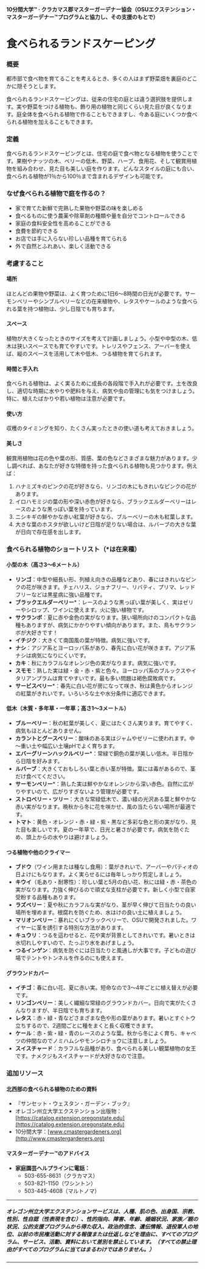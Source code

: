 #### 10分間大学™ · クラカマス郡マスターガーデナー協会（OSUエクステンション・マスターガーデナー™プログラムと協力し、その支援のもとで）

# 食べられるランドスケーピング

### 概要

都市部で食べ物を育てることを考えるとき、多くの人はまず野菜畑を裏庭のどこかに隠そうとします。

食べられるランドスケーピングは、従来の住宅の庭とは違う選択肢を提供します。実や野菜をつける植物も、飾り用の植物と同じくらい見た目が良くなります。庭全体を食べられる植物で作ることもできますし、今ある庭にいくつか食べられる植物を加えることもできます。

### 定義

食べられるランドスケーピングとは、住宅の庭で食べ物となる植物を使うことです。果樹やナッツの木、ベリーの低木、野菜、ハーブ、食用花、そして観賞用植物を組み合わせ、見た目も美しい庭を作ります。どんなスタイルの庭にも合い、食べられる植物が1％から100％まで含まれるデザインも可能です。

### なぜ食べられる植物で庭を作るの？

- 家で育てた新鮮で完熟した果物や野菜の味を楽しめる
- 食べるものに使う農薬や除草剤の種類や量を自分でコントロールできる
- 家庭の食料安全性を高めることができる
- 食費を節約できる
- お店では手に入らない珍しい品種を育てられる
- 外で自然とふれあい、楽しく活動できる

### 考慮すること

#### 場所

ほとんどの果物や野菜は、よく育つために1日6～8時間の日光が必要です。サーモンベリーやシンブルベリーなどの在来植物や、レタスやケールのような食べられる葉を持つ植物は、少し日陰でも育ちます。

#### スペース

植物が大きくなったときのサイズを考えて計画しましょう。小型や中型の木、低木は狭いスペースでも育てやすいです。トレリスやフェンス、アーバーを使えば、縦のスペースを活用して木や低木、つる植物を育てられます。

#### 時間と手入れ

食べられる植物は、よく実るために成長の各段階で手入れが必要です。土を改良し、適切な時期に水やりや肥料を与え、病気や虫の管理にも気をつけましょう。特に、植えたばかりや若い植物は注意が必要です。

#### 使い方

収穫のタイミングを知り、たくさん実ったときの使い道も考えておきましょう。

#### 美しさ

観賞用植物は花の色や葉の形、質感、葉の色などさまざまな魅力があります。少し調べれば、あなたが好きな特徴を持った食べられる植物も見つかります。例えば：

1. ハナミズキのピンクの花が好きなら、リンゴの木にもきれいなピンクの花があります。
2. イロハモミジの葉の形や深い赤色が好きなら、ブラックエルダーベリーはレースのような黒っぽい葉を持っています。
3. ニシキギの鮮やかな赤い紅葉が好きなら、ブルーベリーの木も紅葉します。
4. 大きな葉のホスタが欲しいけど日陰が足りない場合は、ルバーブの大きな葉が日向で存在感を出します。

### 食べられる植物のショートリスト（*は在来種）

#### 小型の木（高さ3～6メートル）

- **リンゴ**：中型や細長い形、列植え向きの品種などあり、春にはきれいなピンクの花が咲きます。チェハリス、ジョナフリー、リバティ、プリマ、レッドフリーなどは黒星病に強い品種です。
- **ブラックエルダーベリー***：レースのような黒っぽい葉が美しく、実はゼリーやシロップ、ワインに使えます。火に強い植物です。
- **サクランボ**：夏に赤や金色の実がなります。狭い場所向けのコンパクトな品種もありますが、病気にかかりやすい傾向があります。また、鳥もサクランボが大好きです！
- **イチジク**：大きくて南国風の葉が特徴。病気に強いです。
- **ナシ**：アジア系とヨーロッパ系があり、春先に白い花が咲きます。アジア系ナシは病気になりにくいです。
- **カキ**：秋にカラフルなオレンジ色の実がなります。病気に強いです。
- **スモモ**：熟した実は緑・金・赤・紫と色々。ヨーロッパ系のブルックスやイタリアンプラムは育てやすいです。最も多い問題は褐色腐敗病です。
- **サービスベリー***：春先に白い花が房になって咲き、秋は黄色からオレンジの紅葉がきれいです。いろいろな土や水分条件に適応できます。

#### 低木（木質・多年草・一年草；高さ1～3メートル）

- **ブルーベリー**：秋の紅葉が美しく、夏にはたくさん実ります。育てやすく、病気もほとんどありません。
- **カラントとグースベリー**：酸味のある実はジャムやゼリーに使われます。中～重い土や幅広い土壌pHでよく育ちます。
- **エバーグリーンハックルベリー***：常緑で銅色の葉が美しい低木。半日陰から日陰を好みます。
- **ルバーブ**：大きくておもしろい葉と赤い茎が特徴。葉には毒があるので、茎だけ食べてください。
- **サーモンベリー***：熟した実は鮮やかなオレンジから深い赤色。自然に広がりやすいので、広がりすぎないよう管理が必要です。
- **ストロベリー・ツリー**：大きな常緑低木で、濃い緑の光沢ある葉と鮮やかな赤い実がなります。晩秋から冬に花を咲かせ、風の当たらない場所が最適です。
- **トマト**：黄色・オレンジ・赤・緑・紫・黒など多彩な色と形の実がなり、見た目も楽しいです。夏の一年草で、日光と暑さが必要です。病気を防ぐため、頭上からの水やりは避けましょう。

#### つる植物や他のクライマー

- **ブドウ**（ワイン用または種なし食用）：葉がきれいで、アーバーやパティオの日よけにもなります。よく実らせるには毎年しっかり剪定しましょう。
- **キウイ**（毛あり・耐寒性）：珍しい葉と5月の白い花、秋には緑・赤・茶色の実がなります。力強く伸びるので頑丈な支柱が必要です。新しく小型で自家受粉する品種もあります。
- **ラズベリー**：夏や秋にカラフルな実がなり、茎が早く伸びて日当たりの良い場所を埋めます。根腐れを防ぐため、水はけの良い土に植えましょう。
- **マリオンベリー**：暴れにくいブラックベリーで、OSUで開発されました。ワイヤーに茎を誘引する特別な方法があります。
- **キュウリ**：つるを這わせると、花や実が背景としてきれいです。暑いときは水切れしやすいので、たっぷり水をあげましょう。
- **つるインゲン**：病気を防ぐには日当たりと風通しが大事です。子どもの遊び場でテントやトンネルを作るのにも使えます。

#### グラウンドカバー

- **イチゴ**：春に白い花、夏に赤い実。短命なので3～4年ごとに植え替えが必要です。
- **リンゴンベリー**：美しく繊細な常緑のグラウンドカバー。日向で実がたくさんなりますが、半日陰でも育ちます。
- **レタス**：赤・緑・青などさまざまな色や形の葉があります。暑いとすぐトウ立ちするので、2週間ごとに種をまくと長く収穫できます。
- **ケール**：赤・紫・緑・青のレースのような葉。秋から冬によく育ち、キャベツの仲間なのでノミハムシやモンシロチョウに注意しましょう。
- **スイスチャード**：カラフルな品種があり、食べられる美しい観葉植物の女王です。ナメクジもスイスチャードが大好きなので注意。

### 追加リソース

#### 北西部の食べられる植物のための資料

- 『サンセット・ウェスタン・ガーデン・ブック』
- オレゴン州立大学エクステンション出版物：[https://catalog.extension.oregonstate.edu](https://catalog.extension.oregonstate.edu)
- 10分間大学：[www.cmastergardeners.org](http://www.cmastergardeners.org)

#### マスターガーデナー™のアドバイス

- **家庭園芸ヘルプラインに電話：**
  - 503-655-8631（クラカマス）
  - 503-821-1150（ワシントン）
  - 503-445-4608（マルトノマ）

---

##### オレゴン州立大学エクステンションサービスは、人種、肌の色、出身国、宗教、性別、性自認（性表現を含む）、性的指向、障害、年齢、婚姻状況、家族／親の状況、公的支援プログラムから得た収入、政治的信念、遺伝情報、退役軍人の地位、以前の市民権活動に対する報復または仕返しなどを理由に、すべてのプログラム、サービス、活動、資料において差別を禁止しています。（すべての禁止理由がすべてのプログラムに当てはまるわけではありません。）
---